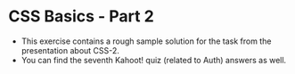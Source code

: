 # CSS Basics - Part 2
* This exercise contains a rough sample solution for the task from the presentation about CSS-2.
* You can find the seventh Kahoot! quiz (related to Auth) answers as well.